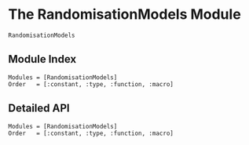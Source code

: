 # The RandomisationModels Module

 ```@docs
 RandomisationModels
 ```

## Module Index

```@index
Modules = [RandomisationModels]
Order   = [:constant, :type, :function, :macro]
```

## Detailed API

```@autodocs
Modules = [RandomisationModels]
Order   = [:constant, :type, :function, :macro]
```
